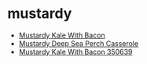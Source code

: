 # mustardy

 * [Mustardy Kale With Bacon](../../index/m/mustardy-kale-with-bacon-350639.json)
 * [Mustardy Deep Sea Perch Casserole](../../index/m/mustardy-deep-sea-perch-casserole.json)
 * [Mustardy Kale With Bacon 350639](../../index/m/mustardy-kale-with-bacon-350639.json)
